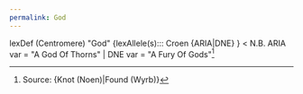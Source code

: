 ```yaml
---
permalink: God
---
```


lexDef (Centromere) "God" {lexAllele(s)::: Croen {ARIA|DNE} } < N.B. ARIA var = "A God Of Thorns" | DNE var = "A Fury Of Gods"[^GodCroen]

[^GodCroen]: Source: {Knot (Noen)|Found (Wyrb)}